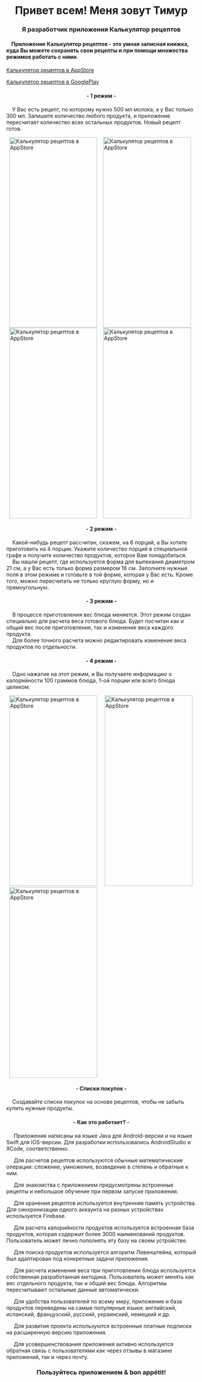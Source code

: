 <h1 align="center">Привет всем! Меня зовут Тимур</h1>
<h3 align="center">Я разработчик приложения Калькулятор рецептов</h3>

<h4 align="left">&nbsp&nbsp&nbsp&nbspПриложение Калькулятор рецептов - это умная записная книжка, куда Вы можете сохранять свои рецепты и при помощи множества режимов работать с ними.</h4>

[Калькулятор рецептов в AppStore](https://apps.apple.com/ru/app/calculation-of-recipes/id1570984210 "Калькулятор рецептов в AppStore")

[Калькулятор рецептов в GooglePlay](https://play.google.com/store/apps/details?id=com.artemsuharev.timbu.myapplicationnew "Калькулятор рецептов в GooglePlay")

<h4 align="center">- 1 режим -</h4>
<p>&nbsp&nbsp&nbsp&nbspУ Вас есть рецепт, по которому нужно 500 мл молока, а у Вас только 300 мл. Запишите количество любого продукта, и приложение пересчитает количество всех остальных продуктов. Новый рецепт готов.</p>

<body>
  <p>
    <img src="https://is4-ssl.mzstatic.com/image/thumb/Purple116/v4/96/0e/59/960e59e0-79cb-db2f-3d96-8e77ad6e4270/fb03ab5b-cb61-413f-a072-a4e3e8ce6404_screen_2.png/1242x2688bb.png" alt="Калькулятор рецептов в AppStore" hspace="8" width="233" height="504"><img src="https://is3-ssl.mzstatic.com/image/thumb/Purple126/v4/0f/51/5a/0f515a03-91ed-8cc5-d300-fbb3fec76af1/2c8142f1-1e4e-4e0d-945a-75e17425e31d_screen_3.png/1242x2688bb.png" alt="Калькулятор рецептов в AppStore" hspace="8" width="233" height="504"><img src="https://is2-ssl.mzstatic.com/image/thumb/Purple116/v4/3b/0e/ca/3b0eca9e-8408-f25e-fb6e-777d6bac54d1/50c011aa-fa3a-45be-9567-4f6e0b89534c_screen_4.png/1242x2688bb.png" alt="Калькулятор рецептов в AppStore" hspace="8" width="233" height="504"><img src="https://is5-ssl.mzstatic.com/image/thumb/Purple126/v4/e1/ac/e1/e1ace16a-52c6-ba8a-5a89-89d2fb112ec6/ca41c2ff-ab1b-4e8f-9cf9-9bcf6a979712_screen_5.png/1242x2688bb.png" alt="Калькулятор рецептов в AppStore" hspace="8" width="233" height="504">
  </p>
 </body>

<h4 align="center">- 2 режим -</h4>
<p>&nbsp&nbsp&nbsp&nbspКакой-нибудь рецепт рассчитан, скажем, на 6 порций, а Вы хотите приготовить на 4 порции. Укажите количество порций в специальной графе и получите количество продуктов, которое Вам понадобиться. <br> &nbsp&nbsp&nbsp&nbspВы нашли рецепт, где используется форма для выпекания диаметром 21 см, а у Вас есть только форма размером 16 см. Заполните нужные поля в этом режиме и готовьте в той форме, которая у Вас есть. Кроме того, можно пересчитать не только круглую форму, но и прямоугольную.</p>

<h4 align="center">- 3 режим -</h4>
<p>&nbsp&nbsp&nbsp&nbspВ процессе приготовления вес блюда меняется. Этот режим создан специально для расчета веса готового блюда. 
	Будет посчитан как и общий вес после приготовления, так и изменение веса каждого продукта. <br>&nbsp&nbsp&nbsp&nbspДля более точного расчета можно редактировать изменение веса продуктов по отдельности.</p>

<h4 align="center">- 4 режим -</h4>
<p>&nbsp&nbsp&nbsp&nbspОдно нажатие на этот режим, и Вы получаете информацию о калорийности 100 граммов блюда, 1-ой порции или всего блюда целиком.</p>	

<body>
  <p>
    <img src="https://is5-ssl.mzstatic.com/image/thumb/Purple116/v4/21/a0/21/21a0217e-7799-52c8-1459-e34679c42b68/785d0ee4-b17e-462b-a416-5b570ba2869e_screen_6.png/1242x2688bb.png" alt="Калькулятор рецептов в AppStore" hspace="8" width="233" height="504"> <img src="https://is4-ssl.mzstatic.com/image/thumb/Purple126/v4/a2/44/14/a2441440-813e-2874-54ae-87bc282482bc/ddc5c456-af11-4874-8605-4911956033e1_screen_7.png/1242x2688bb.png" alt="Калькулятор рецептов в AppStore" hspace="8" width="233" height="504"> <img src="https://is4-ssl.mzstatic.com/image/thumb/Purple126/v4/b9/32/64/b93264c1-b18f-419a-f44d-8fceaac6b61a/53e0fe02-33bc-4663-bd50-55a9564c12be_screen_8.png/1242x2688bb.png" alt="Калькулятор рецептов в AppStore" hspace="8" width="233" height="504">
  </p>
 </body>



<h4 align="center">- Списки покупок -</h4>
<p>&nbsp&nbsp&nbsp&nbspСоздавайте списки покупок на основе рецептов, чтобы не забыть купить нужные продукты.</p>
	
<h4 align="center">- Как это работает? -</h4>
<p>&nbsp&nbsp&nbsp&nbsp Приложения написаны на языке Java для Android-версии и на языке Swift для IOS-версии. Для разработки использовались AndroidStudio и XCode, соответственно.</p>
<p>&nbsp&nbsp&nbsp&nbsp Для расчетов рецептов используются обычные математические операции: сложение, умножение, возведение в степень и обратные к ним. </p>
<p>&nbsp&nbsp&nbsp&nbsp Для знакомства с приложением предусмотрены встроенные рецепты и небольшое обучение при первом запуске приложения.</p>
<p>&nbsp&nbsp&nbsp&nbsp Для хранения рецептов используется внутренняя память устройства. Для синхронизации одного аккаунта на разных устройствах используется Firebase.</p>
<p>&nbsp&nbsp&nbsp&nbsp Для расчета калорийности продуктов используется встроенная база продуктов, которая содержит более 3000 наименований продуктов. Пользователь может лично пополнять эту базу на своем устройстве.</p>
<p>&nbsp&nbsp&nbsp&nbsp Для поиска продуктов используется алгоритм Левенштейна, который был адаптирован под конкретные задачи приложения.</p>
<p>&nbsp&nbsp&nbsp&nbsp Для расчета изменения веса при приготовлении блюда используется собственная разработанная методика. Пользователь может менять как вес отдельного продукта, так и общий вес блюда. Алгоритмы пересчитывают остальные данные автоматически.</p>
<p>&nbsp&nbsp&nbsp&nbsp Для удобства пользователей по всему миру, приложение и база продуктов переведены на самые популярные языки: английский, испанский, французский, русский, украинский, немецкий и др.</p>
<p>&nbsp&nbsp&nbsp&nbsp Для развития проекта используются встроенные платные подписки на расширенную версию приложения.</p>
<p>&nbsp&nbsp&nbsp&nbsp Для усовершенствования приложения активно используется обратная связь с пользователями как через отзывы в магазине приложений, так и через почту.</p>
	
<h3 align="center">Пользуйтесь приложением & bon appétit!</h3><br>
